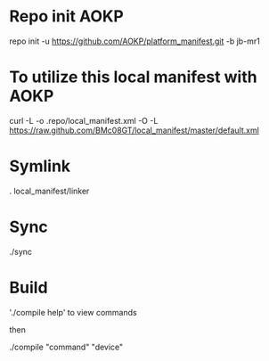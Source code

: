 # Repo init AOKP
repo init -u https://github.com/AOKP/platform_manifest.git -b jb-mr1

# To utilize this local manifest with AOKP
curl -L -o .repo/local_manifest.xml -O -L https://raw.github.com/BMc08GT/local_manifest/master/default.xml

# Symlink
. local_manifest/linker

# Sync
./sync

# Build
  './compile help' to view commands

then

  ./compile "command" "device"

